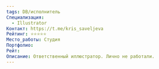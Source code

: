 ```yaml
---
tags: DB/исполнитель
Специализация:
  - Illustrator
Контакт: https://t.me/kris_saveljeva
Рейтинг: ⭐⭐⭐⭐⭐
Место_работы: Студия
Портфолио: 
Рейт: 
Описание: Ответственный иллюстратор. Лично не работали.
---
```

